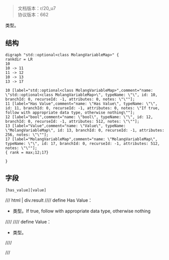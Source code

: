 # <!-- md:samp std::optional&lt;class MolangVariableMap&gt; -->

> 文档版本：r/20_u7<br/>协议版本：662

<!-- md:samp std::optional&lt;class MolangVariableMap&gt; -->类型。

## 结构

```viz
digraph "std::optional<class MolangVariableMap>" {
rankdir = LR
10
10 -> 11
11 -> 12
10 -> 13
13 -> 17

10 [label="std::optional<class MolangVariableMap>",comment="name: \"std::optional<class MolangVariableMap>\", typeName: \"\", id: 10, branchId: 0, recurseId: -1, attributes: 0, notes: \"\""];
11 [label="Has Value",comment="name: \"Has Value\", typeName: \"\", id: 11, branchId: 0, recurseId: -1, attributes: 0, notes: \"If true, follow with appropriate data type, otherwise nothing\""];
12 [label="bool",comment="name: \"bool\", typeName: \"\", id: 12, branchId: 0, recurseId: -1, attributes: 512, notes: \"\""];
13 [label="Value",comment="name: \"Value\", typeName: \"MolangVariableMap\", id: 13, branchId: 0, recurseId: -1, attributes: 256, notes: \"\""];
17 [label="MolangVariableMap",comment="name: \"MolangVariableMap\", typeName: \"\", id: 17, branchId: 0, recurseId: -1, attributes: 512, notes: \"\""];
{ rank = max;12;17}

}

```

## 字段

```title='std::optional&lt;class MolangVariableMap&gt;'
[has_value][value]
```

/// html | div.result
//// define
Has Value：<!-- md:samp bool -->

- <!-- md:samp bool -->类型。If true, follow with appropriate data type, otherwise nothing


////
//// define
Value：[<!-- md:samp MolangVariableMap -->](../types/molangvariablemap.md)

- <!-- md:samp MolangVariableMap -->类型。


////

///

